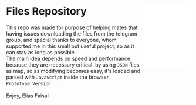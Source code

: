 <img align="right" height="177px" src="assets/bookmark-w.svg" /> Files Repository
====
This repo was made for purpose of helping mates that having issues downloading the files from the telegram group,
and special thanks to everyone, whom supported me in this small but useful project; so as it can stay as long as possible.<br/>
The main idea depends on speed and performance because they are necessary critical. by using `JSON` files as map, so as modifying becomes easy, it's loaded and parsed with `JavaScript` inside the browser.<br/>
`Prototype Version`
<br/><br/>
Enjoy, Elias Faisal
